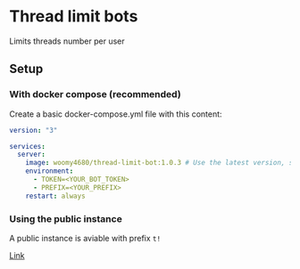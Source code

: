 # Thread limit bots

Limits threads number per user

## Setup

### With docker compose (recommended)

Create a basic docker-compose.yml file with this content:

```yaml
version: "3"

services:
  server:
    image: woomy4680/thread-limit-bot:1.0.3 # Use the latest version, see GH releases
    environment:
      - TOKEN=<YOUR_BOT_TOKEN>
      - PREFIX=<YOUR_PREFIX>
    restart: always
```

### Using the public instance

A public instance is aviable with prefix `t!`

[Link](https://discord.com/oauth2/authorize?client_id=870998713076682773&scope=bot&permissions=8)
